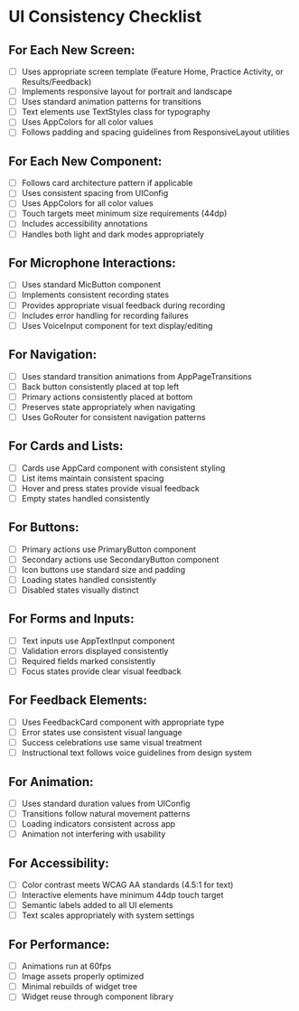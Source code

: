 # UI Consistency Checklist

## For Each New Screen:
- [ ] Uses appropriate screen template (Feature Home, Practice Activity, or Results/Feedback)
- [ ] Implements responsive layout for portrait and landscape
- [ ] Uses standard animation patterns for transitions
- [ ] Text elements use TextStyles class for typography
- [ ] Uses AppColors for all color values
- [ ] Follows padding and spacing guidelines from ResponsiveLayout utilities

## For Each New Component:
- [ ] Follows card architecture pattern if applicable
- [ ] Uses consistent spacing from UIConfig
- [ ] Uses AppColors for all color values
- [ ] Touch targets meet minimum size requirements (44dp)
- [ ] Includes accessibility annotations
- [ ] Handles both light and dark modes appropriately

## For Microphone Interactions:
- [ ] Uses standard MicButton component
- [ ] Implements consistent recording states
- [ ] Provides appropriate visual feedback during recording
- [ ] Includes error handling for recording failures
- [ ] Uses VoiceInput component for text display/editing

## For Navigation:
- [ ] Uses standard transition animations from AppPageTransitions
- [ ] Back button consistently placed at top left
- [ ] Primary actions consistently placed at bottom
- [ ] Preserves state appropriately when navigating
- [ ] Uses GoRouter for consistent navigation patterns

## For Cards and Lists:
- [ ] Cards use AppCard component with consistent styling
- [ ] List items maintain consistent spacing
- [ ] Hover and press states provide visual feedback
- [ ] Empty states handled consistently

## For Buttons:
- [ ] Primary actions use PrimaryButton component
- [ ] Secondary actions use SecondaryButton component
- [ ] Icon buttons use standard size and padding
- [ ] Loading states handled consistently
- [ ] Disabled states visually distinct

## For Forms and Inputs:
- [ ] Text inputs use AppTextInput component
- [ ] Validation errors displayed consistently
- [ ] Required fields marked consistently
- [ ] Focus states provide clear visual feedback

## For Feedback Elements:
- [ ] Uses FeedbackCard component with appropriate type
- [ ] Error states use consistent visual language
- [ ] Success celebrations use same visual treatment
- [ ] Instructional text follows voice guidelines from design system

## For Animation:
- [ ] Uses standard duration values from UIConfig
- [ ] Transitions follow natural movement patterns
- [ ] Loading indicators consistent across app
- [ ] Animation not interfering with usability

## For Accessibility:
- [ ] Color contrast meets WCAG AA standards (4.5:1 for text)
- [ ] Interactive elements have minimum 44dp touch target
- [ ] Semantic labels added to all UI elements
- [ ] Text scales appropriately with system settings

## For Performance:
- [ ] Animations run at 60fps
- [ ] Image assets properly optimized
- [ ] Minimal rebuilds of widget tree
- [ ] Widget reuse through component library
